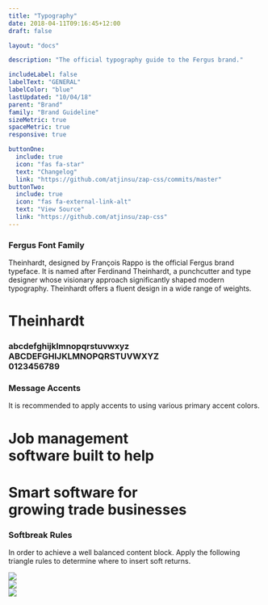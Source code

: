 ```yaml
---
title: "Typography"
date: 2018-04-11T09:16:45+12:00
draft: false

layout: "docs"

description: "The official typography guide to the Fergus brand."

includeLabel: false
labelText: "GENERAL"
labelColor: "blue"
lastUpdated: "10/04/18"
parent: "Brand"
family: "Brand Guideline"
sizeMetric: true
spaceMetric: true
responsive: true

buttonOne:
  include: true
  icon: "fas fa-star"
  text: "Changelog"
  link: "https://github.com/atjinsu/zap-css/commits/master"
buttonTwo:
  include: true
  icon: "fas fa-external-link-alt"
  text: "View Source"
  link: "https://github.com/atjinsu/zap-css"
---
```


### Fergus Font Family

Theinhardt, designed by François Rappo is the official Fergus brand typeface. It is named after Ferdinand Theinhardt, a punchcutter and type designer whose visionary approach significantly shaped modern typography. Theinhardt offers a fluent design in a wide range of weights.

<div>
  <h1 class="font -gap-3">
    Theinhardt
  </h1>
  <h3 class="font margin-bottom:6">
    abcdefghijklmnopqrstuvwxyz<br />
    ABCDEFGHIJKLMNOPQRSTUVWXYZ<br />
    0123456789
  </h3>
</div>

### Message Accents

It is recommended to apply accents to using various primary accent colors.

<div class="l-band u-pad-y-8 u-align-center">
  <h1 class="font -h3 -h1-md -height-0">
    Job management<br />software built to <span class="font -rule u-color-brand">help</span>
  </h1>
</div>

<div class="l-band -black u-pad-y-8 u-align-center">
  <h1 class="font -h3 -h1-md -height-0 u-color-white">
    Smart software for <br />growing trade <span class="font -rule u-color-accent">businesses</span>
  </h1>
</div>

### Softbreak Rules

In order to achieve a well balanced content block. Apply the following triangle rules to determine where to insert soft returns.

<article class="card margin-bottom:2">
  <div class="card/content">
    <div class="row">
      <div class="item -span-sm-8 -span-md-7">
        <img src="/assets/images/docs/brand-guideline/softbreak-left.png" class="s-image" />
      </div>
    </div>
  </div>
</article>

<article class="card margin-bottom:2">
  <div class="card/content">
    <div class="row -center">
      <div class="item -span-sm-8 -span-md-7">
        <img src="/assets/images/docs/brand-guideline/softbreak-center.png" class="s-image" />
      </div>
    </div>
  </div>
</article>

<article class="card margin-bottom:2">
  <div class="card/content">
    <div class="row -right">
      <div class="item -span-sm-8 -span-md-7">
        <img src="/assets/images/docs/brand-guideline/softbreak-right.png" class="s-image" />
      </div>
    </div>
  </div>
</article>
